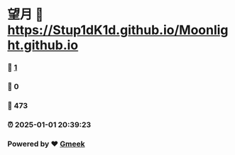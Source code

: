 # 望月 :link: https://Stup1dK1d.github.io/Moonlight.github.io 
### :page_facing_up: [1](https://Stup1dK1d.github.io/Moonlight.github.io/tag.html) 
### :speech_balloon: 0 
### :hibiscus: 473 
### :alarm_clock: 2025-01-01 20:39:23 
### Powered by :heart: [Gmeek](https://github.com/Meekdai/Gmeek)
